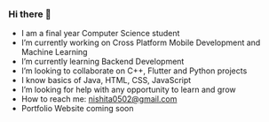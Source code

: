 ### Hi there 👋
- I am a final year Computer Science student
- I’m currently working on Cross Platform Mobile Development and Machine Learning
- I’m currently learning Backend Development
- I’m looking to collaborate on C++, Flutter and Python projects
- I know basics of Java, HTML, CSS, JavaScript
- I’m looking for help with any opportunity to learn and grow
- How to reach me: nishita0502@gmail.com
- Portfolio Website coming soon

  
